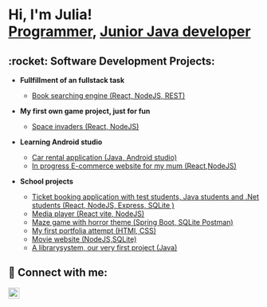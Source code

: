 <h1>Hi, I'm Julia! <br/><a href="https://github.com/JuliaB-dotcom">Programmer</a>, <a href="https://www.linkedin.com/in/joshmadakor/">Junior Java developer</a>

<h2>:rocket: Software Development Projects:</h2>

- <b>Fullfillment of an fullstack task</b>
  - [Book searching engine (React, NodeJS, REST)](https://github.com/JuliaB-dotcom/book-shelf)
- <b> My first own game project, just for fun</b>
  - [Space invaders (React, NodeJS)](https://github.com/JuliaB-dotcom/first-game) 
- <b>Learning Android studio</b>
  - [Car rental application (Java, Android studio)](https://github.com/JuliaB-dotcom/our-transport)
  - [In progress E-commerce website for my mum (React,NodeJS)](https://github.com/JuliaB-dotcom/webbsite)
  
- <b>School projects</b>
  - [Ticket booking application with test students, Java students and .Net students (React, NodeJS, Express, SQLite )](https://github.com/rholst1/trainify)
  - [Media player (React vite, NodeJS)](https://github.com/JuliaB-dotcom/Ljudio/tree/main/ljudioReact)
  - [Maze game with horror theme (Spring Boot, SQLite Postman)](https://github.com/Sena-AH/horror-game)
  - [My first portfolia attempt (HTMl, CSS)](https://github.com/JuliaB-dotcom/Portfolio)
  - [Movie website (NodeJS,SQLite)](https://github.com/JuliaB-dotcom/Portfolio)
  - [A librarysystem, our very first project (Java)](https://github.com/adamkarmander/LibrarySystem)



<h2> 🤳 Connect with me:</h2>

[<img align="left" alt="JuliaBerg | LinkedIn" width="22px" src="https://cdn.jsdelivr.net/npm/simple-icons@v3/icons/linkedin.svg" />][linkedin]

[linkedin]: https://www.linkedin.com/in/julia-berg-a73b371b8

<!--


- 🔭 I’m currently working on Space Invaders
- 🌱 I’m currently learning Cyber security
- 📫 How to reach me: julia.solbacken@gmail.com
- 😄 Pronouns: She/her
- ⚡ Fun fact: ...
-->
